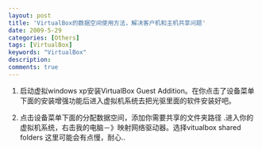 ```yaml
---
layout: post
title: 'VirtualBox的数据空间使用方法，解决客户机和主机共享问题'
date: 2009-5-29
categories: [Others]
tags: [VirtualBox]
keywords: "VirtualBox"
description: 
comments: true
---
```


1. 启动虚拟windows xp安装VirtualBox Guest Addition。在你点击了设备菜单下面的安装增强功能后进入虚拟机系统去把光驱里面的软件安装好吧。

2. 点击设备菜单下面的分配数据空间，添加你需要共享的文件夹路径 .进入你的虚拟机系统，右击我的电脑－》映射网络驱动器。选择vitualbox shared folders 这里可能会有点慢，耐心..
